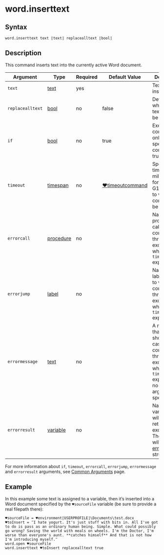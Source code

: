 # word.inserttext

## Syntax

```G1ANT
word.inserttext text ⟦text⟧ replacealltext ⟦bool⟧
```

## Description

This command inserts text into the currently active Word document.

| Argument | Type | Required | Default Value | Description |
| -------- | ---- | -------- | ------------- | ----------- |
|`text`| [text](../../G1ANT.Language/Structures/TextStructure.md) | yes |  | Text to be inserted |
|`replacealltext`| [bool](../../G1ANT.Language/Structures/BooleanStructure.md) | no | false | Defines whether all text should be replaced |
| `if`           | [bool](../../G1ANT.Language/Structures/BooleanStructure.md) | no       | true                                                        | Executes the command only if a specified condition is true   |
| `timeout`      | [timespan](../../G1ANT.Language/Structures/TimeSpanStructure.md) | no       | [♥timeoutcommand](../../G1ANT.Addon.Core/Variables/TimeoutCommandVariable.md) | Specifies time in milliseconds for G1ANT.Robot to wait for the command to be executed |
| `errorcall`    | [procedure](../../G1ANT.Language/Structures/ProcedureStructure.md) | no       |                                                             | Name of a procedure to call when the command throws an exception or when a given `timeout` expires |
| `errorjump`    | [label](../../G1ANT.Language/Structures/LabelStructure.md) | no       |                                                             | Name of the label to jump to when the command throws an exception or when a given `timeout` expires |
| `errormessage` | [text](../../G1ANT.Language/Structures/TextStructure.md) | no       |                                                             | A message that will be shown in case the command throws an exception or when a given `timeout` expires, and no `errorjump` argument is specified |
| `errorresult`  | [variable](../../G1ANT.Language/Structures/VariableStructure.md) | no       |                                                             | Name of a variable that will store the returned exception. The variable will be of [error](../../G1ANT.Language/Structures/ErrorStructure.md) structure  |

For more information about `if`, `timeout`, `errorcall`, `errorjump`, `errormessage` and `errorresult` arguments, see [Common Arguments](../../../appendices/common-arguments.md) page.

## Example

In this example some text is assigned to a variable, then it’s inserted into a Word document specified by the `♥sourceFile` variable (be sure to provide a real filepath there):

```G1ANT
♥sourceFile = ♥environment⟦USERPROFILE⟧\Documents\test.docx
♥toInsert = ‴I hate yogurt. It's just stuff with bits in. All I've got to do is pass as an ordinary human being. Simple. What could possibly go wrong? Saving the world with meals on wheels. I'm the Doctor, I'm worse than everyone's aunt. **catches himself** And that is not how I'm introducing myself.‴
word.open ♥sourceFile
word.inserttext ♥toInsert replacealltext true
```


